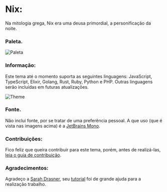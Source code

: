 # Nix:
Na mitologia grega, Nix era uma deusa primordial, a personificação da noite. 

### Paleta.

![Paleta](https://i.postimg.cc/rpYC965X/paleta.png)

### Informação:
Este tema até o momento suporta as seguintes linguagens: JavaScript, TypeScript, Elixir, Golang, Rust, Ruby, Python e PHP. Outras linguagens serão incluídas em futuras atualizações.

![Theme](https://i.postimg.cc/t4zHJkWV/theme.png)

### Fonte.
Não inclui fonte, por se tratar de uma preferência pessoal. A que uso (que é vista nas imagens acima) é a [JetBrains Mono](https://www.jetbrains.com/pt-pt/lp/mono). 

### Contribuições:
Fico feliz que queira contribuir para este tema, porém, antes de realizá-las, [leia o guia de contribuição](CONTRIBUTING.md).
### Agradecimentos:
Agradeço a [Sarah Drasner](https://twitter.com/sarah_edo), seu [tutorial](https://css-tricks.com/creating-a-vs-code-theme) foi de grande ajuda para a realização trabalho.
